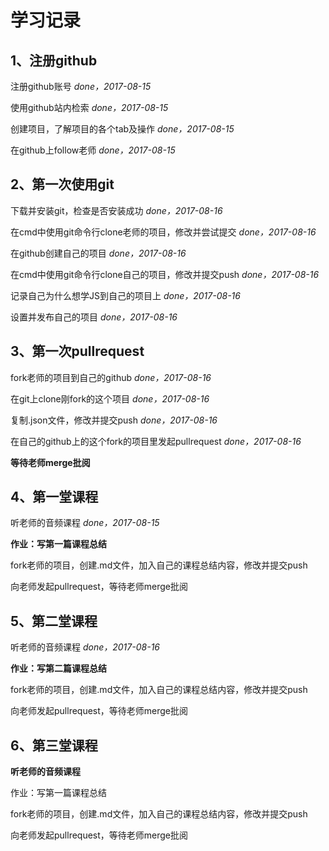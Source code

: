 # 学习记录

## 1、注册github

注册github账号 _done，2017-08-15_

使用github站内检索 _done，2017-08-15_

创建项目，了解项目的各个tab及操作 _done，2017-08-15_

在github上follow老师 _done，2017-08-15_

## 2、第一次使用git

下载并安装git，检查是否安装成功 _done，2017-08-16_

在cmd中使用git命令行clone老师的项目，修改并尝试提交 _done，2017-08-16_

在github创建自己的项目 _done，2017-08-16_

在cmd中使用git命令行clone自己的项目，修改并提交push _done，2017-08-16_

记录自己为什么想学JS到自己的项目上 _done，2017-08-16_

设置并发布自己的项目 _done，2017-08-16_

## 3、第一次pullrequest

fork老师的项目到自己的github _done，2017-08-16_

在git上clone刚fork的这个项目 _done，2017-08-16_

复制.json文件，修改并提交push _done，2017-08-16_

在自己的github上的这个fork的项目里发起pullrequest _done，2017-08-16_

**等待老师merge批阅**

## 4、第一堂课程

听老师的音频课程 _done，2017-08-15_

**作业：写第一篇课程总结**

fork老师的项目，创建.md文件，加入自己的课程总结内容，修改并提交push

向老师发起pullrequest，等待老师merge批阅

## 5、第二堂课程

听老师的音频课程 _done，2017-08-16_

**作业：写第二篇课程总结**

fork老师的项目，创建.md文件，加入自己的课程总结内容，修改并提交push

向老师发起pullrequest，等待老师merge批阅

## 6、第三堂课程

**听老师的音频课程**

作业：写第一篇课程总结

fork老师的项目，创建.md文件，加入自己的课程总结内容，修改并提交push

向老师发起pullrequest，等待老师merge批阅

